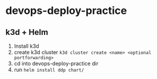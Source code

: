 # devops-deploy-practice

## k3d + Helm

1) Install k3d
2) create k3d cluster `k3d cluster create <name> <optional portforwarding>`
3) cd into devops-deploy-practice dir
4) run `helm install ddp chart/`